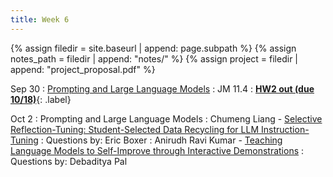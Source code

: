 ```yaml
---
title: Week 6
---
```



{% assign filedir = site.baseurl | append: page.subpath %} 
{% assign notes_path = filedir | append: "notes/" %} 
{% assign project = filedir | append: "project_proposal.pdf" %}

<!--  
Instructions:

INDENTATION COUNTS

Each day should be formatted exactly as follows

Date
: Lessons Covered
  : Reading List
    : In Class Presentations
: **Assignment/Announcement**{: .label}


To add a hyperlink for readings, do it as follows
  : [Example Paper](http://linktopaper.edu)

To make the hyperlink open in a new tab by default
  : [Example Paper](http://linktopaper.edu){:target=_"blank"}

The announcement can be made red for due dates as follows
: **Assignment Due**{: .label .label-red }
9/30 pretraining and fine-tuning; hw2 out (due 10/18)
10/2 prompting, LLMs
-->



Sep 30
: [Prompting and Large Language Models]({{site.baseurl}}assets/files/llm.pdf)
  : JM 11.4
: [**HW2 out (due 10/18)**]({{site.baseurl}}assets/files/hw2.pdf){: .label}

Oct 2
: Prompting and Large Language Models
  : Chumeng Liang - [Selective Reflection-Tuning: Student-Selected Data Recycling for LLM Instruction-Tuning](https://arxiv.org/abs/2402.10110)
  : Questions by: Eric Boxer
  : Anirudh Ravi Kumar - [Teaching Language Models to Self-Improve through Interactive Demonstrations](https://aclanthology.org/2024.naacl-long.287.pdf)
  : Questions by: Debaditya Pal


